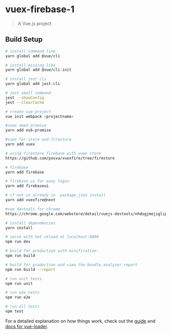 # vuex-firebase-1

> A Vue.js project

## Build Setup

``` bash
# install command line
yarn global add @vue/cli

# install missing libs
yarn global add @vue/cli-init

# install jest cli
yarn global add jest-cli

# jest small command
jest --showConfig
jest --clearCache

# create vue project
vue init webpack <projectname>

#vuex need promise
yarn add es6-promise

#vuex for store and firestore
yarn add vuex

# using firestore firebase with vuex store
https://github.com/posva/vuexfire/tree/firestore

# firebase 
yarn add firebase

# firebase ui for easy login
yarn add firebaseui

# if not in already in  package.json install 
yarn add vuexfire@next

#vue devtools for chrome
https://chrome.google.com/webstore/detail/vuejs-devtools/nhdogjmejiglipccpnnnanhbledajbpd

# install dependencies
yarn install

# serve with hot reload at localhost:8080
npm run dev

# build for production with minification
npm run build

# build for production and view the bundle analyzer report
npm run build --report

# run unit tests
npm run unit

# run e2e tests
npm run e2e

# run all tests
npm test


```

For a detailed explanation on how things work, check out the [guide](http://vuejs-templates.github.io/webpack/) and [docs for vue-loader](http://vuejs.github.io/vue-loader).